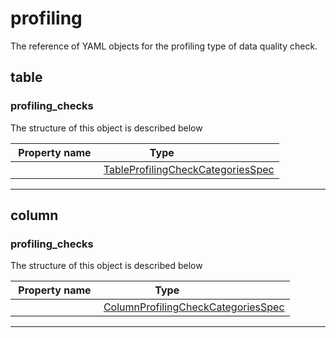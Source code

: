 



# profiling

The reference of YAML objects for the profiling type of data quality check.





## table







### profiling_checks




The structure of this object is described below

|&nbsp;Property&nbsp;name&nbsp;|&nbsp;Type&nbsp;&nbsp;&nbsp;&nbsp;&nbsp;&nbsp;&nbsp;&nbsp;&nbsp;&nbsp;&nbsp;&nbsp;&nbsp;&nbsp;&nbsp;&nbsp;&nbsp;&nbsp;&nbsp;&nbsp;&nbsp;|
|---------------|--------------------------|
||[TableProfilingCheckCategoriesSpec](./table-profiling-checks.md#tableprofilingcheckcategoriesspec)|








___




## column







### profiling_checks




The structure of this object is described below

|&nbsp;Property&nbsp;name&nbsp;|&nbsp;Type&nbsp;&nbsp;&nbsp;&nbsp;&nbsp;&nbsp;&nbsp;&nbsp;&nbsp;&nbsp;&nbsp;&nbsp;&nbsp;&nbsp;&nbsp;&nbsp;&nbsp;&nbsp;&nbsp;&nbsp;&nbsp;|
|---------------|--------------------------|
||[ColumnProfilingCheckCategoriesSpec](./column-profiling-checks.md#columnprofilingcheckcategoriesspec)|








___





